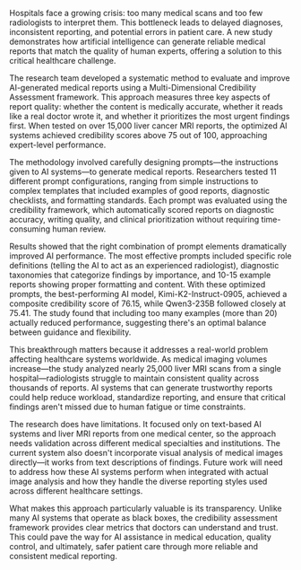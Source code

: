 Hospitals face a growing crisis: too many medical scans and too few radiologists to interpret them. This bottleneck leads to delayed diagnoses, inconsistent reporting, and potential errors in patient care. A new study demonstrates how artificial intelligence can generate reliable medical reports that match the quality of human experts, offering a solution to this critical healthcare challenge.

The research team developed a systematic method to evaluate and improve AI-generated medical reports using a Multi-Dimensional Credibility Assessment framework. This approach measures three key aspects of report quality: whether the content is medically accurate, whether it reads like a real doctor wrote it, and whether it prioritizes the most urgent findings first. When tested on over 15,000 liver cancer MRI reports, the optimized AI systems achieved credibility scores above 75 out of 100, approaching expert-level performance.

The methodology involved carefully designing prompts—the instructions given to AI systems—to generate medical reports. Researchers tested 11 different prompt configurations, ranging from simple instructions to complex templates that included examples of good reports, diagnostic checklists, and formatting standards. Each prompt was evaluated using the credibility framework, which automatically scored reports on diagnostic accuracy, writing quality, and clinical prioritization without requiring time-consuming human review.

Results showed that the right combination of prompt elements dramatically improved AI performance. The most effective prompts included specific role definitions (telling the AI to act as an experienced radiologist), diagnostic taxonomies that categorize findings by importance, and 10-15 example reports showing proper formatting and content. With these optimized prompts, the best-performing AI model, Kimi-K2-Instruct-0905, achieved a composite credibility score of 76.15, while Qwen3-235B followed closely at 75.41. The study found that including too many examples (more than 20) actually reduced performance, suggesting there's an optimal balance between guidance and flexibility.

This breakthrough matters because it addresses a real-world problem affecting healthcare systems worldwide. As medical imaging volumes increase—the study analyzed nearly 25,000 liver MRI scans from a single hospital—radiologists struggle to maintain consistent quality across thousands of reports. AI systems that can generate trustworthy reports could help reduce workload, standardize reporting, and ensure that critical findings aren't missed due to human fatigue or time constraints.

The research does have limitations. It focused only on text-based AI systems and liver MRI reports from one medical center, so the approach needs validation across different medical specialties and institutions. The current system also doesn't incorporate visual analysis of medical images directly—it works from text descriptions of findings. Future work will need to address how these AI systems perform when integrated with actual image analysis and how they handle the diverse reporting styles used across different healthcare settings.

What makes this approach particularly valuable is its transparency. Unlike many AI systems that operate as black boxes, the credibility assessment framework provides clear metrics that doctors can understand and trust. This could pave the way for AI assistance in medical education, quality control, and ultimately, safer patient care through more reliable and consistent medical reporting.